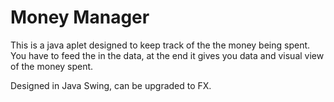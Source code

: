 # Money Manager

This is a java aplet designed to keep track of the the money being spent. You have to feed the in the data, at the end it gives you data and visual view of the money spent.

Designed in Java Swing, can be upgraded to FX.